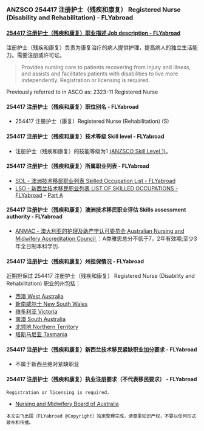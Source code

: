 ### ANZSCO 254417 注册护士（残疾和康复） Registered Nurse (Disability and Rehabilitation) - FLYabroad ###

####  [254417 注册护士（残疾和康复）职业描述 Job description - FLYabroad](http://www.flyabroadvisa.com/anzsco/2544.html#254417)

注册护士（残疾和康复）负责为康复治疗的病人提供护理，提高病人的独立生活能力。需要注册或许可证。

> Provides nursing care to patients recovering from injury and illness, and assists and facilitates patients with disabilities to live more independently. Registration or licensing is required.

Previously referred to in ASCO as:
2323-11 Registered Nurse

#### 254417 注册护士（残疾和康复）职位别名 - FLYabroad
 
- 254417 注册护士（康复）Registered Nurse (Rehabilitation) (S)

#### 254417 注册护士（残疾和康复）技术等级 Skill level - FLYabroad

- 注册护士（残疾和康复）的技能等级为1 [(ANZSCO Skill Level 1)](http://www.flyabroadvisa.com/anzsco/)。

#### 254417 注册护士（残疾和康复）所属职业列表 - FLYabroad

- [SOL - 澳洲技术移民职业列表 Skilled Occupation List - FLYabroad](http://www.flyabroadvisa.com/sol/)
- [LSO - 新西兰技术移民职业列表 LIST OF SKILLED OCCUPATIONS - FLYabroad](http://nz.flyabroadvisa.com/lso/) - [Part A](parta)

#### 254417 注册护士（残疾和康复）澳洲技术移民职业评估 Skills assessment authority - FLYabroad

- [ANMAC - 澳大利亚的护理及助产学认可委员会 Australian Nursing and Midwifery Accreditation Council ](http://www.flyabroadvisa.com/ass/anmac.html)：A类雅思总分不低于7，2年有效期;至少3年全日制本科学历.

#### 254417 注册护士（残疾和康复）州担保情况 - FLYabroad

近期担保过 254417 注册护士（残疾和康复） Registered Nurse (Disability and Rehabilitation) 职业的州包括：

- [西澳 West Australia](http://www.flyabroadvisa.com/zdb/wa.html)
- [新南威尔士 New South Wales](http://www.flyabroadvisa.com/zdb/nsw.html)
- [维多利亚 Victoria](http://www.flyabroadvisa.com/zdb/vic.html)
- [南澳 South Australia](http://www.flyabroadvisa.com/zdb/sa.html)
- [北领地 Northern Territory](http://www.flyabroadvisa.com/zdb/nt.html)
- [塔斯马尼亚 Tasmania](http://www.flyabroadvisa.com/zdb/tas.html)

#### 254417 注册护士（残疾和康复）新西兰技术移民紧缺职业加分要求 - FLYabroad

- 不属于新西兰绝对紧缺职业

#### 254417 注册护士（残疾和康复）执业注册要求（不代表移民要求） - FLYabroad

    Registration or licensing is required.

- [Nursing and Midwifery Board of Australia ](http://www.nursingmidwiferyboard.gov.au/)

`本文由飞出国（FLYabroad @Copyright）独家整理完成，请尊重知识产权，不要以任何形式散布和传播。`